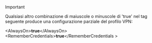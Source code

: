 >[!IMPORTANT]
>Qualsiasi altro combinazione di maiuscole o minuscole di 'true' nel tag seguente produce una configurazione parziale del profilo VPN:
>
>\<AlwaysOn\>**true**\</AlwaysOn><br>
>\<RememberCredentials\>**true**\</RememberCredentials >
